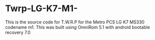 # Twrp-LG-K7-M1-
This is the source code for T.W.R.P for the Metro PCS LG K7 MS330 codename m1. 
This was built using OmniRom 5.1 with android bootable recovery 7.0 
